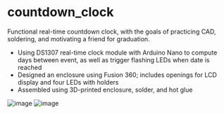 # countdown_clock

Functional real-time countdown clock, with the goals of practicing CAD, soldering, and motivating a friend for graduation. 
- Using DS1307 real-time clock module with Arduino Nano to compute days between event, as well as trigger flashing LEDs when date is reached
- Designed an enclosure using Fusion 360; includes openings for LCD display and four LEDs with holders
- Assembled using 3D-printed enclosure, solder, and hot glue

![image](exterior_assembled)
![image](interior_assembled.png)